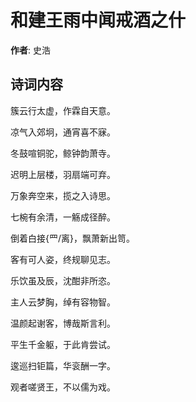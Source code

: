 # 和建王雨中闻戒酒之什

**作者**: 史浩

## 诗词内容

簇云行太虚，作霖自天意。

凉气入郊坰，通宵喜不寐。

冬鼓喧铜驼，鲸钟韵萧寺。

迟明上层楼，羽扇端可弃。

万象奔空来，揽之入诗思。

七椀有余清，一觞成径醉。

倒着白接{罒/离}，飘萧新出笥。

客有可人姿，终规聊见志。

乐饮虽及辰，沈酣非所恣。

主人云梦胸，绰有容物智。

温颜起谢客，博哉斯言利。

平生千金躯，于此肯尝试。

逡巡扫钜篇，华衮酬一字。

观者嗟贤王，不以儒为戏。

